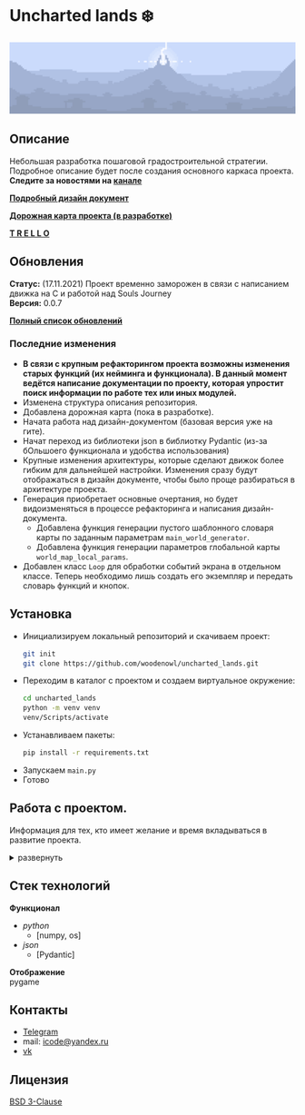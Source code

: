 # Uncharted lands ❄️
![](back/data/image/system/readme_img_1_L.png)
## Описание
Небольшая разработка пошаговой градостроительной стратегии.
Подробное описание будет после создания основного каркаса проекта.\
**Следите за новостями на [канале](https://www.youtube.com/channel/UCzpcDUE33SxWP4ydSTx8hJA/featured)**

**[Подробный дизайн документ](design_document/MAIN.md)**

**[Дорожная карта проекта (в разработке)](updates_log/ROADMAP.md)**

**[T R E L L O](https://trello.com/b/Oc5zg2XV/uncharted-lands)**
## Обновления
**Статус:** (17.11.2021) Проект временно заморожен в связи с написанием движка на C и работой над Souls Journey\
**Версия:** 0.0.7

**[Полный список обновлений](updates_log/README.md)**
### Последние изменения
- **В связи с крупным рефакторингом проекта возможны изменения старых функций (их нейминга и функционала). В данный момент ведётся написание документации по проекту, которая упростит поиск информации по работе тех или иных модулей.**
- Изменена структура описания репозитория.
- Добавлена дорожная карта (пока в разработке).
- Начата работа над дизайн-документом (базовая версия уже на гите).
- Начат переход из библиотеки json в библиотку Pydantic (из-за бОльшоего функционала и удобства использования)
- Крупные изменения архитектуры, которые сделают движок более гибким для дальнейшей настройки. Изменения сразу будут отображаться в дизайн документе, чтобы было проще разбираться в архитектуре проекта.
- Генерация приобретает основные очертания, но будет видоизменяться в процессе рефакторинга и написания дизайн-документа.
  - Добавлена функция генерации пустого шаблонного словаря карты по заданным параметрам `main_world_generator`.
  - Добавлена функция генерации параметров глобальной карты `world_map_local_params`.
- Добавлен класс `Loop` для обработки событий экрана в отдельном классе. Теперь необходимо лишь создать его экземпляр и передать словарь функций и кнопок.

## Установка
- Инициализируем локальный репозиторий и скачиваем проект:
    ```bash
  git init
  git clone https://github.com/woodenowl/uncharted_lands.git
    ```
- Переходим в каталог с проектом и создаем виртуальное окружение:
    ```bash
  cd uncharted_lands
  python -m venv venv
  venv/Scripts/activate
    ```
- Устанавливаем пакеты:
    ```bash
  pip install -r requirements.txt
    ```
- Запускаем ```main.py```
- Готово
## Работа с проектом.
Информация для тех, кто имеет желание и время вкладываться в развитие проекта.
<details>
<summary>развернуть</summary>
 
  ### Создание своей ветки
  - Создаём свою ветку.
    ```bash
      git branch your_name
    ```
  - Переключаемся в неё.
    ```bash
      git checkout your_name
    ```
  - **Дальнейшие ```push``` и ```pull``` делаем ТОЛЬКО в неё !**
  ### Работа с веткой
  - Загружаем изменения из основной ветки.
    ```bash
      git pull origin dev
    ```
  - Загружаем изменения из своей ветки.
    ```bash
      git pull origin your_name
    ```
  - Выгружаем изменения в свою ветку.
    ```bash
      git push origin your_name
    ```
  ### Выгрузка изменений в основную ветку.
  - После внесения изменений в свою ветку создаём ```Pull requests```:
    - Переходим в [Pull requests](https://github.com/woodenowl/uncharted_lands/pulls).
    - Нажимаем ```New pull request```.
    - Выбираем свою ветку.
    - Пишем комментарий по проделанной работе и указываем меня в ```Reviewers```.
    - Нажимаем ```Create pull request```.
  - Ожидаем проверки изменений (может уйти от нескольких часов до суток. Зависит от свободного времени).
  - После создания ```Pull requests``` и до его подтверждения не делаем ```push``` в эту ветку.

</details>

## Стек технологий
**Функционал**
- *python* 
  - [numpy, os]
- *json*
  - [Pydantic]

**Отображение**\
pygame


## Контакты
- [Telegram](https://t.me/ilyabasisty)
- mail: icode@yandex.ru
- [vk](https://vk.com/ilyabasisty)

## Лицензия
[BSD 3-Clause](https://choosealicense.com/licenses/bsd-3-clause/)
